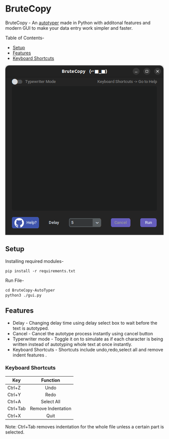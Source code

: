# BruteCopy
BruteCopy - An <ins>autotyper</ins> made in Python with additonal features and modern GUI to make your data entry work simpler and faster.

Table of Contents-
* [Setup](#setup)
* [Features](#features)
* [Keyboard Shortcuts](#keyboard-shortcuts)

![BruteCopy on Linux](https://github.com/slaygun/BruteCopy-AutoTyper/blob/master/screenshots/brutecopyonlinux.png)

## Setup 
Installing required modules-

    pip install -r requirements.txt
Run File-

    cd BruteCopy-AutoTyper
    python3 ./gui.py
 
## Features 
* Delay - Changing delay time using delay select box to wait before the text is autotyped.
* Cancel - Cancel the autotype process instantly using cancel button
* Typerwriter mode - Toggle it on to simulate as if each character is being written instead of autotyping whole text at once instantly.
* Keyboard Shortcuts - Shortcuts include undo,redo,select all and remove indent features .

### Keyboard Shortcuts

| Key        | Function           |  
| ------------- |:-------------:| 
| Ctrl+Z | Undo | 
| Ctrl+Y | Redo |   
| Ctrl+A | Select All|
| Ctrl+Tab | Remove Indentation |
| Ctrl+X | Quit |

Note: Ctrl+Tab removes indentation for the whole file unless a certain part is selected.
